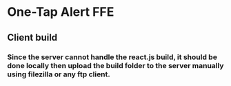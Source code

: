 # One-Tap Alert FFE

## Client build

### Since the server cannot handle the react.js build, it should be done locally then upload the build folder to the server manually using filezilla or any ftp client.
